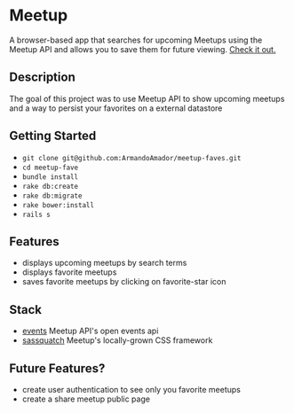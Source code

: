 Meetup
===

A browser-based app that searches for upcoming Meetups using the Meetup API and allows you to save them for future viewing. [Check it out.](https://meetup-faves.herokuapp.com/)

Description
---

The goal of this project was to use Meetup API to show upcoming meetups and a way to persist your favorites on a external datastore

Getting Started
---

- `git clone git@github.com:ArmandoAmador/meetup-faves.git`
- `cd meetup-fave`
- `bundle install`
- `rake db:create`
- `rake db:migrate`
- `rake bower:install`
- `rails s`


Features
---

- displays upcoming meetups by search terms
- displays favorite meetups
- saves favorite meetups by clicking on favorite-star icon


Stack
---
- [events](http://www.meetup.com/meetup_api/docs/2/open_events/) Meetup API's open events api
- [sassquatch](http://meetup.github.io/sassquatch/) Meetup's locally-grown CSS framework


Future Features?
---
- create user authentication to see only you favorite meetups
- create a share meetup public page
